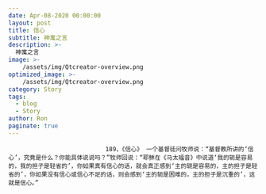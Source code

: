 ```yaml
---
date: Apr-08-2020 00:00:00
layout: post
title: 信心
subtitle: 神寓之言
description: >-
  神寓之言
image: >-
    /assets/img/Qtcreator-overview.png
optimized_image: >-
    /assets/img/Qtcreator-overview.png
category: Story
tags:
  - blog
  - Story
author: Ron
paginate: true
---
```


							　　189，《信心》 一个基督徒问牧师说：“基督教所讲的‘信心’，究竟是什么？你能具体说说吗？”牧师回说：“耶稣在《马太福音》中说道‘我的轭是容易的，我的担子是轻省的’，你如果真有信心的话，就会真正感到‘主的轭是容易的，主的担子是轻省的’，你如果没有信心或信心不足的话，则会感到‘主的轭是困难的，主的担子是沉重的’，这就是信心。”
							
							
						